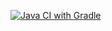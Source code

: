 [![Java CI with Gradle](https://github.com/YuraQA53/Task5.2/actions/workflows/gradle.yml/badge.svg)](https://github.com/YuraQA53/Task5.2/actions/workflows/gradle.yml)
